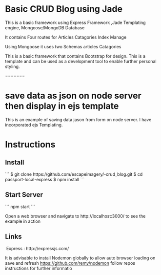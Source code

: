 # Basic CRUD Blog using Jade

This is a basic framework using Express Framework ,Jade Templating engine, Mongoose/MongoDB Database
 
 
 
 It contains Four routes for Articles Catagories Index Manage
 
  
 
 Using Mongoose it uses two Schemas articles Catagories
 
   
This is a basic framework that contains Bootstrap for design. This is a template and can be used as a development tool to enable further personal styling.
 

=======
# save data as json on node server then display in ejs template
This is an example of saving data jason from form on node server. I have incorporated ejs Templating.
<h1>Instructions</h1>
<h2>Install</h2>
```
$ git clone https://github.com/escapeimagery/-crud_blog.git
$ cd passport-local-express
$ npm install
```
<h2>Start Server</h2>
```
npm start
```
<p>Open a web browser and navigate to http://localhost:3000/ to see the example in action</p>
<h2>Links</h2>
 Express : http://expressjs.com/

It is advisable to install Nodemon globally to allow auto browser loading on save and refresh
https://github.com/remy/nodemon follow repos instructions for further informatio